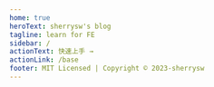 ```yaml
---
home: true
heroText: sherrysw's blog
tagline: learn for FE
sidebar: /
actionText: 快速上手 →
actionLink: /base
footer: MIT Licensed | Copyright © 2023-sherrysw
---
```

